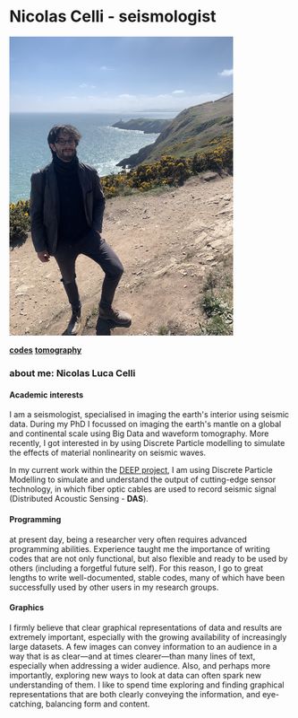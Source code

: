 
# Nicolas Celli - seismologist
<img src="./IMG_0910.jpeg" alt="seis" width="400"/>


[<ins>**codes**</ins>](codes.md)
[<ins>**tomography**</ins>](tomography.md)


### about me: Nicolas Luca Celli 

#### Academic interests
I am a seismologist, specialised in imaging the earth's interior using seismic data. During my PhD I focussed on imaging the earth's mantle on a global and continental scale using Big Data and waveform tomography. More recently, I got interested in by using Discrete Particle modelling to simulate the effects of material nonlinearity on seismic waves. 

In my current work within the [DEEP project](http://deepgeothermal.org/home/), I am using Discrete Particle Modelling to simulate and understand the output of cutting-edge sensor technology, in which fiber optic cables are used to record seismic signal (Distributed Acoustic Sensing - **DAS**).

#### Programming
at present day, being a researcher very often requires advanced programming abilities. Experience taught me the importance of writing codes that are not only functional, but also flexible and ready to be used by others (including a forgetful future self). For this reason, I go to great lengths to write well-documented, stable codes, many of which have been successfully used by other users in my research groups.

#### Graphics
I firmly believe that clear graphical representations of data and results are extremely important, especially with the growing availability of increasingly large datasets. A few images can convey information to an audience in a way that is as clear—and at times clearer—than many lines of text, especially when addressing a wider audience. Also, and perhaps more importantly, exploring new ways to look at data can often spark new understanding of them. I like to spend time exploring and finding graphical representations that are both clearly conveying the information, and eye-catching, balancing form and content.
